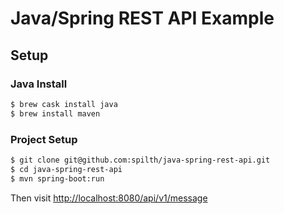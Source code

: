 # Java/Spring REST API Example

## Setup

### Java Install

```bash
$ brew cask install java
$ brew install maven
```

### Project Setup

```bash
$ git clone git@github.com:spilth/java-spring-rest-api.git
$ cd java-spring-rest-api
$ mvn spring-boot:run
```

Then visit <http://localhost:8080/api/v1/message>
